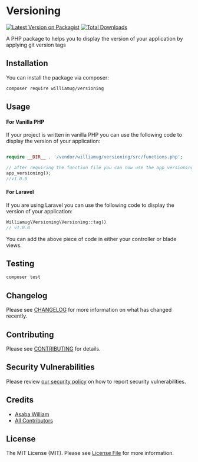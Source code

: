 # Versioning

[![Latest Version on Packagist](https://img.shields.io/packagist/v/williamug/versioning.svg?style=flat-square)](https://packagist.org/packages/williamug/versioning/stats#major/all)
[![Total Downloads](https://img.shields.io/packagist/dt/williamug/versioning.svg?style=flat-square)](https://packagist.org/packages/williamug/versioning/stats)

A PHP package to helps you to display the version of your application by applying git version tags

## Installation

You can install the package via composer:

```bash
composer require williamug/versioning
```


## Usage

#### For Vanilla PHP
If your project is written in vanilla PHP you can use the following code to display the version of your application:
```php

require __DIR__ . '/vendor/williamug/versioning/src/functions.php';

// after requiring the function file you can now use the app_versioning() function to display the version of your application
app_versioning();
//v1.0.0
```

#### For Laravel
If you are using Laravel you can use the following code to display the version of your application:

```php
Williamug\Versioning\Versioning::tag()
// v1.0.0
```
You can add the above piece of code in either your controller or blade views.

## Testing

```bash
composer test
```

## Changelog

Please see [CHANGELOG](CHANGELOG.md) for more information on what has changed recently.

## Contributing

Please see [CONTRIBUTING](CONTRIBUTING.md) for details.

## Security Vulnerabilities

Please review [our security policy](../../security/policy) on how to report security vulnerabilities.

## Credits

- [Asaba William](https://github.com/williamug)
- [All Contributors](../../contributors)

## License

The MIT License (MIT). Please see [License File](LICENSE.md) for more information.
